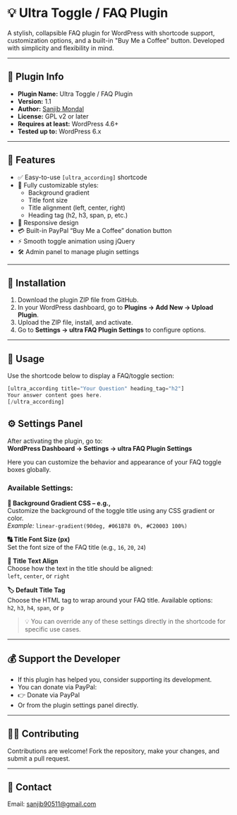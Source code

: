 # 💡 Ultra Toggle / FAQ Plugin

A stylish, collapsible FAQ plugin for WordPress with shortcode support, customization options, and a built-in "Buy Me a Coffee" button. Developed with simplicity and flexibility in mind.

---

## 📌 Plugin Info

- **Plugin Name:** Ultra Toggle / FAQ Plugin  
- **Version:** 1.1  
- **Author:** [Sanjib Mondal](mailto:sanjib90511@gmail.com)  
- **License:** GPL v2 or later  
- **Requires at least:** WordPress 4.6+  
- **Tested up to:** WordPress 6.x  

---

## 🧩 Features

- ✅ Easy-to-use `[ultra_according]` shortcode
- 🎨 Fully customizable styles:
  - Background gradient
  - Title font size
  - Title alignment (left, center, right)
  - Heading tag (h2, h3, span, p, etc.)
- 📱 Responsive design
- 💳 Built-in PayPal “Buy Me a Coffee” donation button
- ⚡ Smooth toggle animation using jQuery
- 🛠 Admin panel to manage plugin settings

---

## 🚀 Installation

1. Download the plugin ZIP file from GitHub.
2. In your WordPress dashboard, go to **Plugins → Add New → Upload Plugin**.
3. Upload the ZIP file, install, and activate.
4. Go to **Settings → ultra FAQ Plugin Settings** to configure options.

---

## 📝 Usage

Use the shortcode below to display a FAQ/toggle section:

```php
[ultra_according title="Your Question" heading_tag="h2"]
Your answer content goes here.
[/ultra_according]
```

## ⚙️ Settings Panel

After activating the plugin, go to:  
**WordPress Dashboard → Settings → ultra FAQ Plugin Settings**

Here you can customize the behavior and appearance of your FAQ toggle boxes globally.

### Available Settings:

**🎨 Background Gradient CSS – e.g.,**  
  Customize the background of the toggle title using any CSS gradient or color.  
  _Example:_ `linear-gradient(90deg, #061B78 0%, #C20003 100%)`

**🔠 Title Font Size (px)**  
  Set the font size of the FAQ title (e.g., `16`, `20`, `24`)

**📐 Title Text Align**  
  Choose how the text in the title should be aligned:  
  `left`, `center`, or `right`

**🏷 Default Title Tag**  
  Choose the HTML tag to wrap around your FAQ title. Available options:  
  `h2`, `h3`, `h4`, `span`, or `p`

> 💡 You can override any of these settings directly in the shortcode for specific use cases.

---

## 💰 Support the Developer

- If this plugin has helped you, consider supporting its development.
- You can donate via PayPal:
- 👉 Donate via PayPal
- Or from the plugin settings panel directly.

---

## 🧑‍💻 Contributing

Contributions are welcome!
Fork the repository, make your changes, and submit a pull request.

---
## 📩 Contact

Email: sanjib90511@gmail.com

